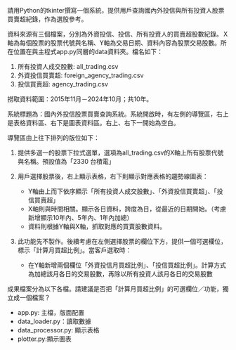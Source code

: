請用Python的tkinter撰寫一個系統，提供用戶查詢國內外投信與所有投資人股票買賣超紀錄，作為選股參考。

資料來源有三個檔案，分別為外資投信、投信、所有投資人的買賣超股數紀錄。Ｘ軸為每個股票的股票代號與名稱、Y軸為交易日期、資料內容為股票交易股數。所在位置在與主程式app.py同層的data資料夾。檔名如下：

1. 所有投資人成交股數: all_trading.csv
2. 外資投信買賣超: foreign_agency_trading.csv
3. 投信買賣超: agency_trading.csv

撈取資料範圍：2015年11月－2024年10月；共10年。

系統標題為：國內外投信股票買賣查詢系統。系統開啟時，有左側的導覽區，右上是表格資料區、右下是圖表資料區。右上、右下一開始為空白。

導覽區由上往下排列的版位如下：

1. 提供多選一的股票下拉式選單，選項為all_trading.csv的X軸上所有股票代號與名稱。預設值為「2330 台積電」
2. 用戶選擇股票後，右上顯示表格，右下則顯示對應表格的趨勢線圖表：

   * Y軸由上而下依序顯示「所有投資人成交股數」、「外資投信買賣超」、「投信買賣超」
   * X軸則與時間相關。顯示各日資料，跨度為日，從最近的日期開始。（考慮新增顯示10年內、5年內、1年內加總）
   * 資料則根據Y軸與X軸，抓取對應的買賣股數資料。
3. 此功能先不製作。後續考慮在左側選擇股票的欄位下方，提供一個可選欄位，標示「計算月買超比例」。當客戶選取時：

   * 在Y軸新增兩個欄位「外資投信月買超比例」、「投信買超比例」。計算方式為加總該月各日的交易股數，再除以所有投資人該月各日的交易股數

成果檔案分為以下各檔。請建議是否把「計算月買超比例」的可選欄位／功能，獨立成一個檔案？

* app.py: 主檔，版面配置
* data_loader.py：讀取數據
* data_processor.py: 顯示表格
* plotter.py:顯示圖表
